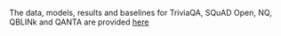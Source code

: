 The data, models, results and baselines for TriviaQA, SQuAD Open, NQ, QBLINk and QANTA are provided [here](https://drive.google.com/drive/folders/1fQUyknhOIdm2N2O-xj8oSECcPixy9w4F?usp=share_link)
